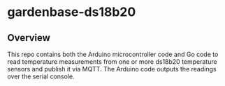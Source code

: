 # gardenbase-ds18b20

## Overview

This repo contains both the Arduino microcontroller code and Go code to read temperature measurements from one or more ds18b20 temperature sensors and publish it via MQTT.  The Arduino code outputs the readings over the serial console.  
